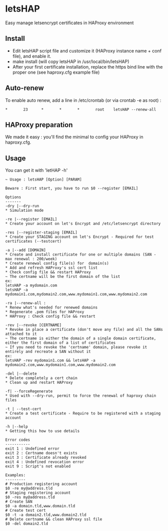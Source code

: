 # letsHAP
Easy manage letsencrypt certificates in HAProxy environment

## Install
- Edit letsHAP script file and customize it (HAProxy instance name + conf file), and enable it.
- make install (will copy letsHAP in /usr/local/bin/letsHAP)
- After your first certificate installation, replace the https bind line with the proper one (see haproxy.cfg example file)

## Auto-renew
To enable auto renew, add a line in /etc/crontab (or via crontab -e as root) :

`` *       23      *       *       *       root    letsHAP --renew-all ``

## HAProxy preparation
We made it easy : you'll find the minimal to config your HAProxy in haproxy.cfg.

## Usage
You can get it with 'letHAP -h'


 ```
 ~ Usage : letsHAP [Option] [PARAM]

 Beware : First start, you have to run $0 --register [EMAIL]

Options
-------
-dry |--dry-run
* Simulation mode

-re |--register [EMAIL]
* Create your account on let's Encrypt and /etc/letsencrypt directory

-res |--register-staging [EMAIL]
* Create your STAGING account on let's Encrypt - Required for test certificates (--testcert)

-a |--add [DOMAIN]
* Create and install certificate for one or multiple domains (SAN - max renewal : 200/week)
* Create renewal config file(s) for  domain(s)
* Add and refresh HAProxy's ssl cert list
* Check config file && restart HAProxy
~ The certname will be the first domain of the list
ex:
letsHAP -a mydomain.com
letsHAP -a mydomain1.com,mydomain2.com,www.mydomain1.com,www.mydomain2.com

-ra |--renew-all :
* Renew what's needed for renewed domains
* Regenerate .pem files for HAProxy
* HAProxy : Check config file && restart

-rev |--revoke [CERTNAME]
* Revoke in place a certificate (don't move any file) and all the SANs attached to it
~ The certname is either the domain of a single domain certificate, either the first domain of a list of certificates
~ If you need to revoke the 'certname' domain, please revoke it entirely and recreate a SAN without it
ex:
letsHAP -rev mydomain1.com && letsHAP -a mydomain2.com,www.mydomain1.com,www.mydomain2.com

-del |--delete
* Delete completely a cert chain
* Clean up and restart HAProxy

-f| --forceRegenerate
* Used with --dry-run, permit to force the renewal of haproxy chain files

-t | --test-cert
* Create a test certificate - Require to be registered with a staging account

-h |--help
* Getting this how to use details

Error codes
-----------
exit 1 : Undefined error
exit 2 : Certname doesn't exists
exit 3 : Certificate already revoked
exit 4 : Undefined revocation error
exit 9 : Script's not enabled

Examples:
---------
# Production registering account
$0 -re my@address.tld
# Staging registering account
$0 -res my@address.tld
# Create SAN 
$0 -a domain.tld,www.domain.tld
# Create test cert
$0 -t -a domain2.tld,www.domain2.tld
# Delete certname && clean HAProxy ssl file 
$0 -del domain2.tld

```
